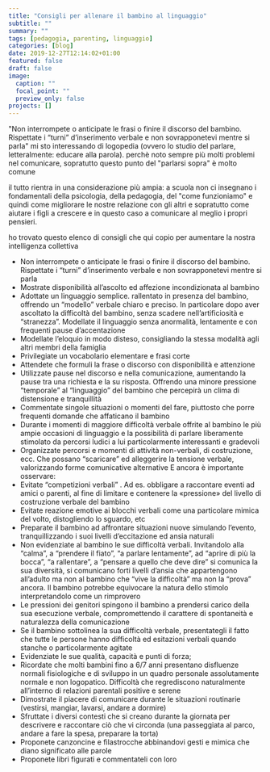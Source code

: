 ```yaml
---
title: "Consigli per allenare il bambino al linguaggio"
subtitle: ""
summary: ""
tags: [pedagogia, parenting, linguaggio]
categories: [blog]
date: 2019-12-27T12:14:02+01:00
featured: false
draft: false
image:
  caption: ""
  focal_point: ""
  preview_only: false
projects: []
---
```


"Non interrompete o anticipate le frasi o finire il discorso del bambino.  Rispettate i “turni” d’inserimento verbale e non sovrapponetevi mentre si parla"
mi sto interessando di logopedia (ovvero lo studio del parlare, letteralmente: educare alla parola). perchè noto sempre più molti problemi nel comunicare, sopratutto questo punto del "parlarsi sopra" è molto comune

il tutto rientra in una considerazione più ampia: a scuola non ci insegnano i fondamentali della psicologia, della pedagogia, del "come funzioniamo" e quindi come migliorare le nostre relazione con gli altri e sopratutto come aiutare i figli a crescere e in questo caso a comunicare al meglio i propri pensieri.

ho trovato questo elenco di consigli che qui copio per aumentare la nostra intelligenza collettiva

- Non interrompete o anticipate le frasi o finire il discorso del bambino. Rispettate i “turni” d’inserimento verbale e non sovrapponetevi mentre si parla
- Mostrate disponibilità all’ascolto ed affezione incondizionata al bambino
- Adottate un linguaggio semplice. rallentato in presenza del bambino, offrendo un “modello” verbale chiaro e preciso. In particolare dopo aver ascoltato la difficoltà del bambino, senza scadere nell’artificiosità e “stranezza”. Modellate il linguaggio senza anormalità, lentamente e con frequenti pause d’accentazione
- Modellate l’eloquio in modo disteso, consigliando la stessa modalità agli altri membri della famiglia
- Privilegiate un vocabolario elementare e frasi corte
- Attendete che formuli la frase o discorso con disponibilità e attenzione
- Utilizzate pause nel discorso e nella comunicazione, aumentando la pause tra una richiesta e la su risposta. Offrendo una minore pressione “temporale” al “linguaggio” del bambino che percepirà un clima di distensione e tranquillità
- Commentate singole situazioni o momenti del fare, piuttosto che porre frequenti domande che affaticano il bambino
- Durante i momenti di maggiore difficoltà verbale offrite al bambino le più ampie occasioni di linguaggio e la possibilità di parlare liberamente stimolato da percorsi ludici a lui particolarmente interessanti e gradevoli
- Organizzate percorsi e momenti di attività non-verbali, di costruzione, ecc. Che possano “scaricare” ed alleggerire la tensione verbale, valorizzando forme comunicative alternative
E ancora è importante osservare:
- Evitate “competizioni verbali” . Ad es. obbligare a raccontare eventi ad amici o parenti, al fine di limitare e contenere la «pressione» del livello di costruzione verbale del bambino
- Evitate reazione emotive ai blocchi verbali come una particolare mimica del volto, distogliendo lo sguardo, etc
- Preparate il bambino ad affrontare situazioni nuove simulando l’evento, tranquillizzando i suoi livelli d’eccitazione ed ansia naturali
- Non evidenziate al bambino le sue difficoltà verbali. Invitandolo alla “calma”, a “prendere il fiato”, “a parlare lentamente”, ad “aprire di più la bocca”, “a rallentare”, a “pensare a quello che deve dire” si comunica la sua diversità, si comunicano forti livelli d’ansia che appartengono all’adulto ma non al bambino che “vive la difficoltà” ma non la “prova” ancora. Il bambino potrebbe equivocare la natura dello stimolo interpretandolo come un rimprovero
- Le pressioni dei genitori spingono il bambino a prendersi carico della sua esecuzione verbale, compromettendo il carattere di spontaneità e naturalezza della comunicazione
- Se il bambino sottolinea la sua difficoltà verbale, presentategli il fatto che tutte le persone hanno difficoltà ed esitazioni verbali quando stanche o particolarmente agitate
- Evidenziate le sue qualità, capacità e punti di forza;
- Ricordate che molti bambini fino a 6/7 anni presentano disfluenze normali fisiologiche e di sviluppo in un quadro personale assolutamente normale e non logopatico. Difficoltà che regrediscono naturalmente all’interno di relazioni parentali positive e serene
- Dimostrate il piacere di comunicare durante le situazioni routinarie (vestirsi, mangiar, lavarsi, andare a dormire)
- Sfruttate i diversi contesti che si creano durante la giornata per descrivere e raccontare ciò che vi circonda (una passeggiata al parco, andare a fare la spesa, preparare la torta)
- Proponete canzoncine e filastrocche abbinandovi gesti e mimica che diano significato alle parole
- Proponete libri figurati e commentateli con loro
